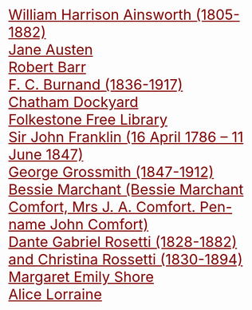 <style>
    .clearfix::after {content: ""; clear: both; display: table;}
    .thumb {float:left; margin:0 18px 0 6px; width:100%; width:100%; max-width:150px; box-shadow: 0 4px 8px 0 rgba(0, 0, 0, 0.2), 0 6px 20px 0 rgba(0, 0, 0, 0.19); border:1px solid #aaa; margin-bottom: 24px;}
    p {font-size: 1.5rem;}
    a {color: #800000 !important; font-size: 1.2em;}
</style>

<param ve-config title="19th Century Kent">

[William Harrison Ainsworth (1805-1882)](19c-ainsworth.biography)  
[Jane Austen](19c-austen-biography)  
[Robert Barr](19c-barr-biography)  
[F. C. Burnand (1836-1917)](19c-burnand-biography)  
[Chatham Dockyard](19c-chatham-dockyard)  
[Folkestone Free Library](19c-folkestone-free-library)  
[Sir John Franklin (16 April 1786 – 11 June 1847)](19c-franklin-biography)  
[George Grossmith (1847-1912)](19c-grossmith-biography)  
[Bessie Marchant (Bessie Marchant Comfort, Mrs J. A. Comfort. Pen-name John Comfort)](19c-marchantb-biography)  
[Dante Gabriel Rosetti (1828-1882) and Christina Rossetti (1830-1894)](19c-rossetti-biography)  
[Margaret Emily Shore](19c-shore.biography)  
[Alice Lorraine](alice-lorraine-blackmore)  

